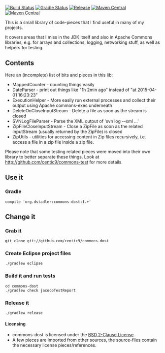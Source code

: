 [![Build Status](https://travis-ci.org/centic9/commons-dost.svg)](https://travis-ci.org/centic9/commons-dost) [![Gradle Status](https://gradleupdate.appspot.com/centic9/commons-dost/status.svg?branch=master)](https://gradleupdate.appspot.com/centic9/commons-dost/status)
[![Release](https://img.shields.io/github/release/centic9/commons-dost.svg)](https://github.com/centic9/commons-dost/releases)
[![Maven Central](https://maven-badges.herokuapp.com/maven-central/org.dstadler/commons-dost/badge.svg?style=flat)](https://maven-badges.herokuapp.com/maven-central/org.dstadler/commons-dost) [![Maven Central](https://img.shields.io/maven-central/v/org.dstadler/commons-dost.svg)](https://maven-badges.herokuapp.com/maven-central/org.dstadler/commons-dost)

This is a small library of code-pieces that I find useful in many of my projects. 

It covers areas that I miss in the JDK itself and also in Apache Commons libraries, e.g. for arrays and collections, logging, networking stuff, 
as well as helpers for testing.

## Contents

Here an (incomplete) list of bits and pieces in this lib:
* MappedCounter - counting things easily
* DateParser - print out things like "1h 2min ago" instead of "at 2015-04-01 16:23:23"
* ExecutionHelper - More easily run external processes and collect their output using Apache commons-exec underneath
* DeleteOnCloseInputStream - Delete a file as soon as the stream is closed
* SVNLogFileParser - Parse the XML output of 'svn log --xml ...'
* ZipFileCloseInputStream - Close a ZipFile as soon as the related InputStream (usually returned by the ZipFile) is closed
* ZipUtils - utilities for accessing content in Zip files recursively, i.e. access a file in a zip file inside a zip file.

Please note that some testing related pieces were moved into their own library to better separate these things. Look at
http://github.com/centic9/commons-test for more details.

## Use it

### Gradle

    compile 'org.dstadler:commons-dost:1.+'

## Change it

### Grab it

    git clone git://github.com/centic9/commons-dost

### Create Eclipse project files

	./gradlew eclipse

### Build it and run tests

	cd commons-dost
	./gradlew check jacocoTestReport

### Release it

    ./gradlew release

#### Licensing
* commons-dost is licensed under the [BSD 2-Clause License].
* A few pieces are imported from other sources, the source-files contain the necessary license pieces/references.

[BSD 2-Clause License]: http://www.opensource.org/licenses/bsd-license.php

